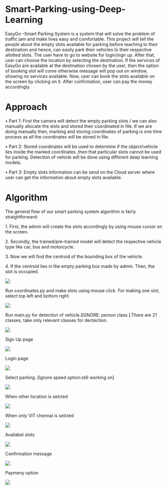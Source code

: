 # Smart-Parking-using-Deep-Learning
EasyGo –Smart Parking System is a system that will solve the problem of traffic jam and make lives easy and comfortable. This project will tell the people about the empty slots available for parking before reaching to their destination and hence, can easily park their vehicles to their respective allotted slots. The user have to go to website for login/sign up. After that, user can choose the location by selecting the destination. If the services of EasyGo are available at the destination chosen by the user, then the option of booking slot will come otherwise message will pop out on window, showing no services available. Now, user can book the slots available on the screen by clicking on it. After confirmation, user can pay the money accordingly.
# Approach
<p>•	Part 1: First the camera will detect the empty parking slots / we can also manually allocate the slots and stored their coordinated in file. If we are doing manually then, marking and storing coordinates of parking is one time process as all the coordinates will be stored in file.</p>
<p>•	Part 2: Stored coordinates will be used to determine if the object/vehicle lies inside the marked coordinates ,then that particular slots cannot be used for parking. Detection of vehicle will be done using different deep learning models.</p>
<p>•	Part 3: Empty slots information can be send on the Cloud server where user can get the information about empty slots available.</p> 

# Algorithm
<p>The general flow of our smart parking system algorithm is fairly straightforward:</p>
<p>1.	First, the admin will create the slots accordingly by using mouse cursor on the screen.</p>
<p>2.	Secondly, the trained/pre-trained model will detect the respective vehicle type like car, bus and motorcycle.</p>
<p>3.	Now we will find the centroid of the bounding box of the vehicle.</p>
<p>4.	If the centroid lies in the empty parking box made by admin. Then, the slot is occupied.</p>

![](images/block.png)
<p> Run coordinates.py and make slots using mouse click. For making one slot, select top left and bottom right.</p>

![](images/admin.png)
<p> Run main.py for detection of vehicle.[IGNORE: person class ].There are 21 classes, take only relevant classes for dectection.</p>

![](images/detection.png)
<p> Sign Up page</p>

![](images/signup.PNG)
<p> Login page</p>

![](images/login.png)
<p> Select parking .[Ignore speed option:still working on]</p>

![](images/parking.png)
<p>When other location is selcted</p>

![](images/vit.PNG)
<p>When only VIT chennai is selcted</p>

![](images/vit2.PNG)
<p>Availabel slots</p>

![](images/slots.png)
<p>Confirmation message</p>

![](images/message.png)
<p>Paymeny option</p>

![](images/payment.png)
